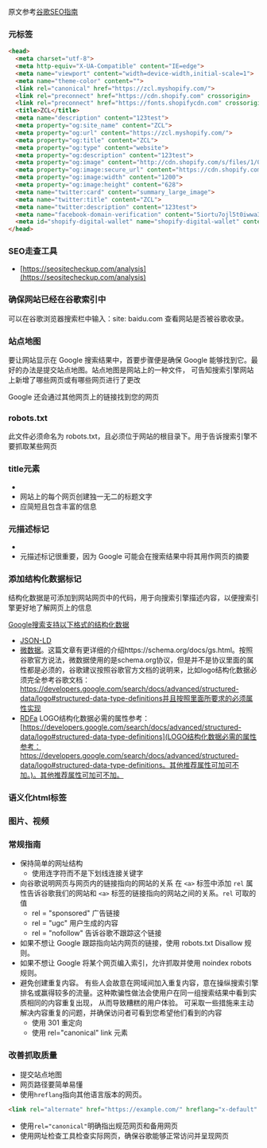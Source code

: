 原文参考[谷歌SEO指南](https://developers.google.com/search/docs/beginner/seo-starter-guide)
### 元标签
```html
<head>
  <meta charset="utf-8">
  <meta http-equiv="X-UA-Compatible" content="IE=edge">
  <meta name="viewport" content="width=device-width,initial-scale=1">
  <meta name="theme-color" content="">
  <link rel="canonical" href="https://zcl.myshopify.com/">
  <link rel="preconnect" href="https://cdn.shopify.com" crossorigin>
  <link rel="preconnect" href="https://fonts.shopifycdn.com" crossorigin>
  <title>ZCL</title>
  <meta name="description" content="123test">
  <meta property="og:site_name" content="ZCL">
  <meta property="og:url" content="https://zcl.myshopify.com/">
  <meta property="og:title" content="ZCL">
  <meta property="og:type" content="website">
  <meta property="og:description" content="123test">
  <meta property="og:image" content="http://cdn.shopify.com/s/files/1/0557/1041/7070/files/a-bridge-sitting-in-thick-pink-and-purple-fog.jpg?v=1634545667">
  <meta property="og:image:secure_url" content="https://cdn.shopify.com/s/files/1/0557/1041/7070/files/a-bridge-sitting-in-thick-pink-and-purple-fog.jpg?v=1634545667">
  <meta property="og:image:width" content="1200">
  <meta property="og:image:height" content="628">
  <meta name="twitter:card" content="summary_large_image">
  <meta name="twitter:title" content="ZCL">
  <meta name="twitter:description" content="123test">
  <meta name="facebook-domain-verification" content="5iortu7ojl5t0iwwa3q2ukpovwv47k">
  <meta id="shopify-digital-wallet" name="shopify-digital-wallet" content="/55710417070/digital_wallets/dialog">
</head>
```

### SEO走查工具
- [https://seositecheckup.com/analysis](https://seositecheckup.com/analysis)


### 确保网站已经在谷歌索引中
可以在谷歌浏览器搜索栏中输入：site: baidu.com 查看网站是否被谷歌收录。

### 站点地图
要让网站显示在 Google 搜索结果中，首要步骤便是确保 Google 能够找到它。最好的办法是提交站点地图。站点地图是网站上的一种文件，
可告知搜索引擎网站上新增了哪些网页或有哪些网页进行了更改

Google 还会通过其他网页上的链接找到您的网页

### robots.txt
此文件必须命名为 robots.txt，且必须位于网站的根目录下。用于告诉搜索引擎不要抓取某些网页

### title元素
- <title>1111</title>
- 网站上的每个网页创建独一无二的标题文字
- 应简短且包含丰富的信息

### 元描述标记
- <meta name="description" content="this is a desc">
- 元描述标记很重要，因为 Google 可能会在搜索结果中将其用作网页的摘要


### 添加结构化数据标记
结构化数据是可添加到网站网页中的代码，用于向搜索引擎描述内容，以便搜索引擎更好地了解网页上的信息

[Google搜索支持以下格式的结构化数据](https://developers.google.com/search/docs/advanced/structured-data/intro-structured-data#structured-data-format)
   - [JSON-LD](https://json-ld.org/)
   - [微数据](https://html.spec.whatwg.org/multipage/)。这篇文章有更详细的介绍https://schema.org/docs/gs.html。按照谷歌官方说法，微数据使用的是schema.org协议，但是并不是协议里面的属性都是必须的，谷歌建议按照谷歌官方文档的说明来，比如logo结构化数据必须完全参考谷歌文档：https://developers.google.com/search/docs/advanced/structured-data/logo#structured-data-type-definitions并且按照里面所要求的必须属性实现
   - [RDFa](https://rdfa.info/)
LOGO结构化数据必需的属性参考：[https://developers.google.com/search/docs/advanced/structured-data/logo#structured-data-type-definitions](LOGO结构化数据必需的属性参考：https://developers.google.com/search/docs/advanced/structured-data/logo#structured-data-type-definitions。其他推荐属性可加可不加。)。其他推荐属性可加可不加。

### 语义化html标签
### 图片、视频
### 常规指南
- 保持简单的网址结构
  + 使用连字符而不是下划线连接关键字
- 向谷歌说明网页与网页内的链接指向的网站的关系
在 `<a>` 标签中添加 `rel` 属性告诉谷歌我们的网站和 `<a>` 标签的链接指向的网站之间的关系。`rel` 可取的值
  + rel = "sponsored" 广告链接
  + rel = "ugc" 用户生成的内容
  + rel = "nofollow" 告诉谷歌不跟踪这个链接
- 如果不想让 Google 跟踪指向站内网页的链接，使用 robots.txt Disallow 规则。
- 如果不想让 Google 将某个网页编入索引，允许抓取并使用 noindex robots 规则。
- 避免创建重复内容。
有些人会故意在网域间加入重复内容，意在操纵搜索引擎排名或赢得较多的流量。这种欺骗性做法会使用户在同一组搜索结果中看到实质相同的内容重复出现，
从而导致糟糕的用户体验。
可采取一些措施来主动解决内容重复的问题，并确保访问者可看到您希望他们看到的内容
  + 使用 301 重定向
  + 使用 rel="canonical" link 元素


### 改善抓取质量
- 提交站点地图
- 网页路径要简单易懂
- 使用`hreflang`指向其他语言版本的网页。
```html
<link rel="alternate" href="https://example.com/" hreflang="x-default" />
```
- 使用`rel="canonical"`明确指出规范网页和备用网页
- 使用网址检查工具检查实际网页，确保谷歌能够正常访问并呈现网页